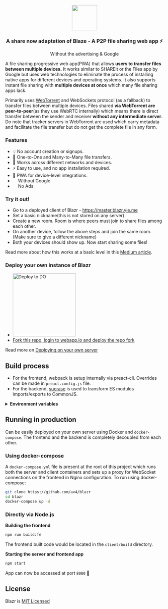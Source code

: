 <div align="center">
  <p align="center">
    <a href="//master.blazr.yie.me">
      <img src="//raw.githubusercontent.com/av4/blazr/master/client/src/assets/images/apple-touch-icon-152x152.png" width="80">
    </a>
  </p>
  <p align="center">  
    <h3>A share now adaptation of Blaze - A P2P file sharing web app ⚡</h3>
    Without the advertising & Google
  </p>
</div>

A file sharing progressive web app(PWA) that allows **users to transfer files between multiple devices.**
It works similar to SHAREit or the Files app by Google but uses web technologies to eliminate the process of installing
native apps for different devices and operating systems. It also supports instant file sharing with **multiple devices at once** which many file sharing apps lack.

Primarily uses [WebTorrent](https://webtorrent.io) and WebSockets protocol (as a fallback) to transfer files between multiple devices. Files shared **via WebTorrent are peer-to-peer**(as they use WebRTC internally) which means there is direct transfer between the sender and receiver **without any intermediate server**. Do note that tracker servers in WebTorrent are used which carry metadata and facilitate the file transfer but do not get the complete file in any form.

### Features
- 💡 No account creation or signups.
- 🚀 One-to-One and Many-to-Many file transfers.
- 🔮 Works across different networks and devices.
- ⚡ Easy to use, and no app installation required.
- 📱 PWA for device-level integrations.
- <img height="13" style="position:relative;top:1px"
src="https://styles.redditmedia.com/t5_4bph8/styles/communityIcon_w8fy3ydhafs41.png?width=256&s=344d90a8381b0d5dd7d7db287e3a73b6e40a7537"> Without Google
- <img height="13"
src="https://is3-ssl.mzstatic.com/image/thumb/Purple122/v4/48/51/d9/4851d9a4-218e-c8c7-8d92-d1862234fac7/AppIcon-0-0-1x_U007emarketing-0-0-0-7-0-0-sRGB-0-0-0-GLES2_U002c0-512MB-85-220-0-0.png/60x60bb.jpg"> No Ads

### Try it out!
- Go to a deployed client of Blazr - https://master.blazr.yie.me
- Set a basic nickname(this is not stored on any server)
- Create a new room. Room is where peers must join to share files among each other.
- On another device, follow the above steps and join the same room. (Make sure to give a different nickname)
- Both your devices should show up. Now start sharing some files!
 
Read more about how this works at a basic level in this [Medium article](https://medium.com/@AkashHamirwasia/new-ways-of-sharing-files-across-devices-over-the-web-using-webrtc-2554abaeb2e6).

### Deploy your own instance of Blazr

- <a href="https://cloud.digitalocean.com/apps/new?repo=https://github.com/av4/blazr/tree/master"><img src="https://www.deploytodo.com/do-btn-blue.svg" alt="Deploy to DO" width="200"></a>
- <a href="https://webapp.io">Fork this repo, login to webapp.io and deploy the repo fork</a>


Read more on [Deploying on your own server](#running-blaze-in-production)


## Build process
- For the frontend, webpack is setup internally via preact-cli. Overrides can be made in `preact.config.js` file.
- For the backend, [sucrase](https://www.npmjs.com/package/sucrase) is used to transform ES modules imports/exports to CommonJS.


<details><summary><b>Environment variables</b></summary>
<p>
Following environment variables can be set in the build process:


| variable             | description                                                           | default                         |
|----------------------|-----------------------------------------------------------------------|---------------------------------|
| **client**           | Variables for **client** should be set as build args if using Docker. |                                 |
| `WS_HOST`            | URL to the server that is running the Blazr WebSockets server.        | 'ws://\<your-local-ip\>:3030'   |
| `SERVER_HOST`        | URL to the server that running the Blazr HTTP server.                 | 'http://\<your-local-ip\>:3030' |
| `WS_SIZE_LIMIT`      | Max file size limit when transferring files over WebSockets in bytes. | 100000000 (100 MBs)             |
| `TORRENT_SIZE_LIMIT` | Max file size limit when transferring files over WebTorrent in bytes. | 700000000 (700 MBs)             |
| **server**           |                                                                       |                                 |
| `ORIGIN`             | Array of string URLs to allow CORS.                                   | *                               |
| `PORT`               | Port for the server to run.                                           | 3030                            |
| `WS_SIZE_LIMIT`      | Max file size limit when transferring files over WebSockets in bytes. | 100000000 (100 MBs)             |
----------------------------------------------------------------------------------------------------------------------------------

**NOTE:** Any URL in the environment variables should not end with `/`.

</p>
</details>

## Running in production
Can be easily deployed on your own server using Docker and `docker-compose`. The frontend and the backend is completely decoupled from each other.

### Using docker-compose
A `docker-compose.yml` file is present at the root of this project which runs both the server and client containers and sets up a proxy for WebSocket connections on the frontend in Nginx configuration. To run using docker-compose:

```bash
git clone https://github.com/av4/blazr
cd blazr
docker-compose up -d
```

### Directly via Node.js

**Building the frontend**
```bash
npm run build:fe
```
The frontend built code would be located in the `client/build` directory.


**Starting the server and frontend app**
```bash
npm start
```
App can now be accessed at port `8080` :tada:

## License
Blazr is [MIT Licensed](https://github.com/av4/blazr/blob/master/LICENSE)
